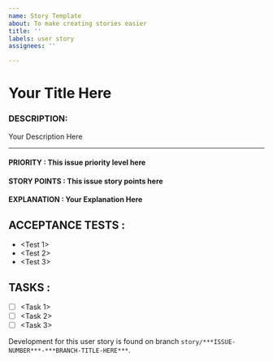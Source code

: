 ```yaml
---
name: Story Template
about: To make creating stories easier
title: ''
labels: user story
assignees: ''

---
```


# Your Title Here


### DESCRIPTION:
Your Description Here
    
---
#### PRIORITY : This issue priority level here
#### STORY POINTS : This issue story points here
#### EXPLANATION : Your Explanation Here

## ACCEPTANCE TESTS :
- <Test 1>
- <Test 2>
- <Test 3>

## TASKS :
- [ ] <Task 1>
- [ ] <Task 2>
- [ ] <Task 3>

Development for this user story is found on branch `story/***ISSUE-NUMBER***-***BRANCH-TITLE-HERE***`.
